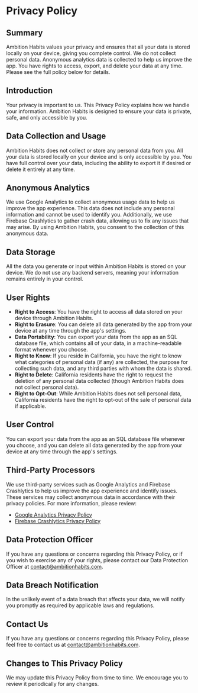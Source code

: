 # Privacy Policy

## Summary

Ambition Habits values your privacy and ensures that all your data is stored locally on your device, giving you complete control. We do not collect personal data. Anonymous analytics data is collected to help us improve the app. You have rights to access, export, and delete your data at any time. Please see the full policy below for details.

## Introduction

Your privacy is important to us. This Privacy Policy explains how we handle your information. Ambition Habits is designed to ensure your data is private, safe, and only accessible by you.

## Data Collection and Usage

Ambition Habits does not collect or store any personal data from you. All your data is stored locally on your device and is only accessible by you. You have full control over your data, including the ability to export it if desired or delete it entirely at any time.

## Anonymous Analytics

We use Google Analytics to collect anonymous usage data to help us improve the app experience. This data does not include any personal information and cannot be used to identify you. Additionally, we use Firebase Crashlytics to gather crash data, allowing us to fix any issues that may arise. By using Ambition Habits, you consent to the collection of this anonymous data.

## Data Storage

All the data you generate or input within Ambition Habits is stored on your device. We do not use any backend servers, meaning your information remains entirely in your control.

## User Rights

- **Right to Access**: You have the right to access all data stored on your device through Ambition Habits.
- **Right to Erasure**: You can delete all data generated by the app from your device at any time through the app's settings.
- **Data Portability**: You can export your data from the app as an SQL database file, which contains all of your data, in a machine-readable format whenever you choose.
- **Right to Know**: If you reside in California, you have the right to know what categories of personal data (if any) are collected, the purpose for collecting such data, and any third parties with whom the data is shared.
- **Right to Delete**: California residents have the right to request the deletion of any personal data collected (though Ambition Habits does not collect personal data).
- **Right to Opt-Out**: While Ambition Habits does not sell personal data, California residents have the right to opt-out of the sale of personal data if applicable.

## User Control

You can export your data from the app as an SQL database file whenever you choose, and you can delete all data generated by the app from your device at any time through the app's settings.

## Third-Party Processors

We use third-party services such as Google Analytics and Firebase Crashlytics to help us improve the app experience and identify issues. These services may collect anonymous data in accordance with their privacy policies. For more information, please review:

- [Google Analytics Privacy Policy](https://policies.google.com/privacy)
- [Firebase Crashlytics Privacy Policy](https://firebase.google.com/support/privacy)

## Data Protection Officer

If you have any questions or concerns regarding this Privacy Policy, or if you wish to exercise any of your rights, please contact our Data Protection Officer at contact@ambitionhabits.com.

## Data Breach Notification

In the unlikely event of a data breach that affects your data, we will notify you promptly as required by applicable laws and regulations.

## Contact Us

If you have any questions or concerns regarding this Privacy Policy, please feel free to contact us at contact@ambitionhabits.com.

## Changes to This Privacy Policy

We may update this Privacy Policy from time to time. We encourage you to review it periodically for any changes.
